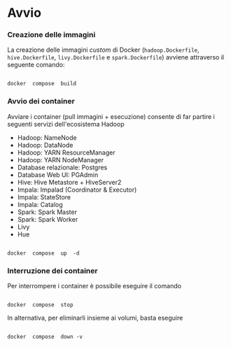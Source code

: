 # Avvio

### Creazione delle immagini
La creazione delle immagini *custom* di Docker (`hadoop.Dockerfile`, `hive.Dockerfile`, `livy.Dockerfile` e `spark.Dockerfile`) avviene attraverso il seguente comando:

```shell

docker  compose  build

```

### Avvio dei container
Avviare i container (pull immagini + esecuzione) consente di far partire i seguenti servizi dell'ecosistema Hadoop

 - Hadoop: NameNode
 - Hadoop: DataNode
 - Hadoop: YARN ResourceManager
 - Hadoop: YARN NodeManager
 - Database relazionale: Postgres
 - Database Web UI: PGAdmin
 - Hive: Hive Metastore + HiveServer2
 - Impala: Impalad (Coordinator & Executor)
 - Impala: StateStore
 - Impala: Catalog
 - Spark: Spark Master
 - Spark: Spark Worker
 - Livy
 - Hue

```shell

docker  compose  up  -d

```
### Interruzione dei container

Per interrompere i container è possibile eseguire il comando

```shell

docker  compose  stop

```
In alternativa, per eliminarli insieme ai volumi, basta eseguire

```shell

docker  compose  down -v

```